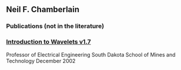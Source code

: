 ## Neil F. Chamberlain

### Publications (not in the literature)
### [Introduction to Wavelets v1.7](https://nfchamberlain.github.io/Files/Wavelets1.7.pdf)
Professor of Electrical Engineering South Dakota School of Mines and Technology December 2002
